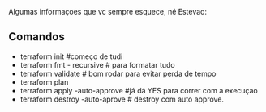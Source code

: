 Algumas informaçoes que vc sempre esquece, né Estevao:

## Comandos

- terraform init #começo de tudi
- terraform fmt - recursive # para formatar tudo
- terraform validate # bom rodar para evitar perda de tempo
- terraform plan
- terraform apply -auto-approve #já dá YES para correr com a execuçao
- terraform destroy -auto-aprove # destroy com auto approve.
